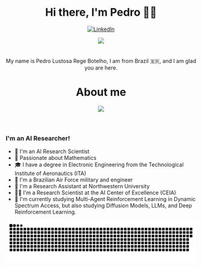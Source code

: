 <h1 align="center">Hi there, I'm Pedro 👨‍💻 </h1>

<p align="center">
  <a href="https://www.linkedin.com/in/pedro-lustosa/"><img alt="LinkedIn" src="https://img.shields.io/badge/linkedin-%230077B5.svg?style=for-the-badge&logo=linkedin&logoColor=white" /></a>
 
</p>

 <div align="center"> 
<img height="600em" src="https://cdna.artstation.com/p/assets/images/images/035/693/656/original/gwyneth-balucio-hello-world.gif?1615642877" alt"hello world"> <br><br><br>
</div> 

<div align="center">My name is Pedro Lustosa Rege Botelho, I am from Brazil 🇧🇷, and I am glad you are here.</div>

<h1 align="center">About me</h1>

 <div align="center"> 
<img height="400em" src="https://media.discordapp.net/attachments/871171536340529212/1125516515781918822/pixels-neon.gif?width=996&height=560" alt"hacker"> <br><br><br>
</div> 

### I'm an AI Researcher!

- 🧠 I'm an AI Research Scientist
- 📝 Passionate about Mathematics
- 🎓 I have a degree in Electronic Engineering from the Technological Institute of Aeronautics (ITA)
- 🚀 I'm a Brazilian Air Force military and engineer
- 🤖 I'm a Research Assistant at Northwestern University
- 👨‍💻 I'm a Research Scientist at the AI Center of Excellence (CEIA)
- 📖 I'm currently studying Multi-Agent Reinforcement Learning in Dynamic Spectrum Access, but also studying Diffusion Models, LLMs, and Deep Reinforcement Learning.
 
 ![Snake animation](https://github.com/BOTELHO-PEDRO/BOTELHO-PEDRO/blob/main/github-contribution-grid-snake-dark.svg)
